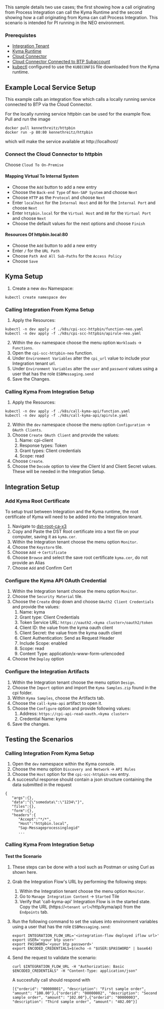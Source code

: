 This sample details two use cases; the first showing how a call originating from Process Integration can call the Kyma Runtime and the second showing how a call originating from Kyma can call Process Integration. This scenario is intended for PI running in the NEO environment.

### Prerequistes

- [Integration Tenant](https://help.sap.com/viewer/368c481cd6954bdfa5d0435479fd4eaf/Cloud/en-US/e7b1eaa2246641b3a6188233cf219ab8.html)
- [Kyma Runtime](https://developers.sap.com/tutorials/cp-kyma-getting-started.html)
- [Cloud Connector](https://tools.hana.ondemand.com/#cloud)
- [Cloud Connector Connected to BTP Subaccount](https://help.sap.com/viewer/cca91383641e40ffbe03bdc78f00f681/Cloud/en-US/ec68ee242c3d4c7797fc53bb65abcd71.html)
- [kubectl](https://kubernetes.io/docs/tasks/tools/install-kubectl/) configured to use the `KUBECONFIG` file downloaded from the Kyma runtime.

## Example Local Service Setup

This example calls an integration flow which calls a locally running service connected to BTP via the Cloud Connector.

For the locally running service httpbin can be used for the example flow. Pull and run the image

```shell
docker pull kennethreitz/httpbin
docker run -p 80:80 kennethreitz/httpbin
```

which will make the service available at http://localhost/

### Connect the Cloud Connector to httpbin

Choose `Cloud To On-Premise`

#### Mapping Virtual To Internal System

- Choose the `Add` button to add a new entry
- Choose the `Back-end Type` of `Non-SAP System` and choose `Next`
- Choose `HTTP` as the `Protocol` and choose `Next`
- Enter `localhost` for the `Internal Host` and `80` for the `Internal Port` and choose `Next`
- Enter `httpbin.local` for the `Virtual Host` and `80` for the `Virtual Port` and choose `Next`
- Choose the default values for the next options and choose `Finish`

#### Resources Of httpbin.local:80

- Choose the `Add` button to add a new entry
- Enter `/` for the `URL Path`
- Choose `Path And All Sub-Paths` for the `Access Policy`
- Choose `Save`

## Kyma Setup

1. Create a new `dev` Namespace:

```shell script
kubectl create namespace dev
```

### Calling Integration From Kyma Setup

1. Apply the Resources:

```shell script
kubectl -n dev apply -f ./k8s/cpi-scc-httpbin/function-neo.yaml
kubectl -n dev apply -f ./k8s/cpi-scc-httpbin/apirule-neo.yaml
```

2. Within the `dev` namespace choose the menu option `Workloads` -> `Functions`.
3. Open the `cpi-scc-httpbin-neo` function.
4. Under `Environment Variables` alter the `cpi_url` value to include your Integration tenant url.
5. Under `Environment Variables` alter the `user` and `password` values using a user that has the role `ESBMessaging.send`
6. Save the Changes.

### Calling Kyma From Integration Setup

1. Apply the Resources:

```shell script
kubectl -n dev apply -f ./k8s/call-kyma-api/function.yaml
kubectl -n dev apply -f ./k8s/call-kyma-api/apirule.yaml
```

2. Within the `dev` namespace choose the menu option `Configuration` -> `OAuth Clients`.
3. Choose `Create OAuth Client` and provide the values:
   1. Name: cpi-client
   2. Response types: Token
   3. Grant types: Client credentials
   4. Scope: read
4. Choose `Create`.
5. Choose the `Decode` option to view the Client Id and Client Secret values. These will be needed in the Integration Setup.

## Integration Setup

### Add Kyma Root Certificate

To setup trust between Integration and the Kyma runtime, the root certificate of Kyma will need to be added into the Integration tenant.

1. Navigate to [dst-root-ca-x3](https://www.identrust.com/dst-root-ca-x3)
2. Copy and Paste the DST Root certificate into a text file on your computer, saving it as `kyma.cer`.
3. Within the Integration tenant choose the menu option `Monitor`.
4. Choose the `Keystore` tile.
5. Choose `Add` -> `Certificate`
6. Choose `Browse` and select the save root certificate `kyma.cer`, do not provide an Alias
7. Choose `Add` and Confirm Cert

### Configure the Kyma API OAuth Credential

1. Within the Integration tenant choose the menu option `Monitor`.
2. Choose the `Security Material` tile.
3. Choose the `Create` drop down and choose `OAuth2 Client Credentials` and provide the values:
   1. Name: kyma
   2. Grant type: Client Credentials
   3. Token Service URL: `https://oauth2.<kyma cluster>/oauth2/token`
   4. Client ID: the value from the kyma oauth client
   5. Client Secret: the value from the kyma oauth client
   6. Client Authentication: Send as Request Header
   7. Include Scope: enabled
   8. Scope: read
   9. Content Type: application/x-www-form-urlencoded
4. Choose the `Deploy` option

### Configure the Integration Artifacts

1. Within the Integration tenant choose the menu option `Design`.
2. Choose the `Import` option and import the `Kyma Samples.zip` found in the cpi folder.
3. Within `Kyma Samples`, choose the Artifacts tab.
4. Choose the `call-kyma-api` artifact to open it.
5. Choose the `Configure` option and provide following values:
   1. Address: `https://cpi-api-read-oauth.<kyma cluster>`
   2. Credential Name: kyma
6. Save the changes.

## Testing the Scenarios

### Calling Integration From Kyma Setup

1. Open the `dev` namespace within the Kyma console.
2. Choose the menu option `Discovery and Network` -> `API Rules`
3. Choose the `Host` option for the `cpi-scc-httpbin-neo` entry.
4. A successful response should contain a json structure containing the data submitted in the request

```
{
   "args":{},
   "data":"{\"somedata\":\"1234\"}",
   "files":{},
   "form":{},
   "headers":{
      "Accept":"*/*",
      "Host":"httpbin.local",
      "Sap-Messageprocessinglogid"
      ...
```

### Calling Kyma From Integration Setup

#### Test the Scenario

1. These steps can be done with a tool such as Postman or using Curl as shown here.
2. Grab the Integration Flow's URL by performing the following steps:
   1. Within the Integration tenant choose the menu option `Monitor`.
   2. Go to `Manage Integration Content` -> `Started` Tile
   3. Verify that 'call-kyma-api' Integration Flow is in the started state. Copy the URL (https://`<tenant url>`/http/kyma/api) from the `Endpoints` tab.
3. Run the following command to set the values into environment variables using a user that has the role `ESBMessaging.send`:

   ```shell script
   export INTEGRATION_FLOW_URL='<integration-flow deployed iflow url>'
   export USER='<your btp user>'
   export PASSWORD='<your btp password>'
   export ENCODED_CREDENTIALS=$(echo -n "$USER:$PASSWORD" | base64)
   ```

4. Send the request to validate the scenario:

   ```shell script
   curl $INTEGRATION_FLOW_URL -H "Authorization: Basic $ENCODED_CREDENTIALS" -H "Content-Type: application/json"
   ```

   A succesfully call should respond with

   ```shell script
   [{"orderid": "00000001", "description": "First sample order", "amount": "100.00"},{"orderid": "00000002", "description": "Second sample order", "amount": "102.00"},{"orderid": "00000003", "description": "Third sample order", "amount": "402.00"}]
   ```
